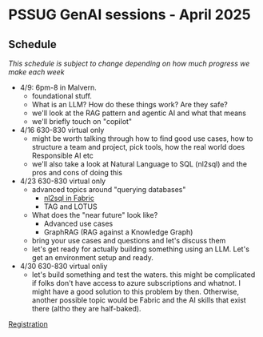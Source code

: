 # PSSUG GenAI sessions - April 2025

## Schedule 

_This schedule is subject to change depending on how much progress we make each week_

* 4/9:  6pm-8  in Malvern.  
  * foundational stuff.  
  * What is an LLM?  How do these things work?  Are they safe?  
  * we'll look at the RAG pattern and agentic AI and what that means
  * we'll briefly touch on "copilot"
* 4/16 630-830  virtual only
  * might be worth talking through how to find good use cases, how to structure a team and project, pick tools, how the real world does Responsible AI etc
  * we'll also take a look at Natural Language to SQL (nl2sql) and the pros and cons of doing this
* 4/23 630-830  virtual only
  * advanced topics around "querying databases"
    * [nl2sql in Fabric](fabric.md)
    * TAG and LOTUS
  * What does the "near future" look like?  
    * Advanced use cases
    * GraphRAG (RAG against a Knowledge Graph)
  * bring your use cases and questions and let's discuss them
  * let's get ready for actually building something using an LLM.  Let's get an environment setup and ready.  
* 4/30 630-830 virtual onliy 
  * let's build something and test the waters.  this might be complicated if folks don't have access to azure subscriptions and whatnot.  I might have a good solution to this problem by then.  Otherwise, another possible topic would be Fabric and the AI skills that exist there (altho they are half-baked).

[Registration](https://www.eventbrite.com/e/phila-sql-april-2025-user-group-meeting-dave-wentzel-series-part-1-of-4-tickets-1291203216579?aff=oddtdtcreator)


